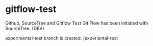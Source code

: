 # gitflow-test
Github, SourceTree and Gitflow Test
Git Flow has been initiated with SourceTree. (DEV)

experimental-test branch is created. (experiental-test